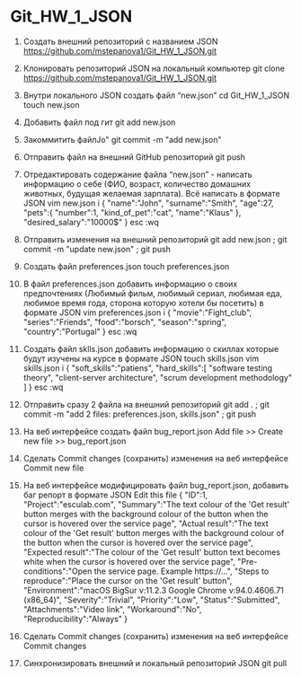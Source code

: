 # Git_HW_1_JSON

1. Создать внешний репозиторий c названием JSON
https://github.com/mstepanova1/Git_HW_1_JSON.git

 2. Клонировать репозиторий JSON на локальный компьютер
git clone https://github.com/mstepanova1/Git_HW_1_JSON.git

 3. Внутри локального JSON создать файл “new.json”
cd Git_HW_1_JSON
touch new.json

 4. Добавить файл под гит
git add new.json

 5. Закоммитить файлJo"
git commit -m "add new.json"

 6. Отправить файл на внешний GitHub репозиторий
git push

 7. Отредактировать содержание файла “new.json” - написать информацию о себе (ФИО, возраст, количество домашних животных, будущая желаемая зарплата). Всё написать в формате JSON
vim new.json
i
{
	"name":"John",
	"surname":"Smith",
	"age":27,
	"pets":{
		"number":1,
		"kind_of_pet":"cat",
		"name":"Klaus"
		},
	"desired_salary":"10000$"
}
esc
:wq

 8. Отправить изменения на внешний репозиторий
git add new.json ; git commit -m "update new.json" ; git push

 9. Создать файл preferences.json
touch preferences.json

 10. В файл preferences.json добавить информацию о своих предпочтениях (Любимый фильм, любимый сериал, любимая еда, любимое время года, сторона которую хотели бы посетить) в формате JSON
vim preferences.json
i
{
	"movie":"Fight_club",
	"series":"Friends",
	"food":"borsch",
	"season":"spring",
	"country":"Portugal"
}
esc
:wq

 11. Создать файл sklls.json добавить информацию о скиллах которые будут изучены на курсе в формате JSON
touch skills.json
vim skills.json
i
{
	"soft_skills":"patiens",
	"hard_skills":[
			"software testing theory",
			"client-server architecture",
			"scrum development methodology"
		      ]
}
esc
:wq

 12. Отправить сразу 2 файла на внешний репозиторий
git add . ; git commit -m "add 2 files: preferences.json, skills.json" ; git push

 13. На веб интерфейсе создать файл bug_report.json
Add file >> Create new file >> bug_report.json

 14. Сделать Commit changes (сохранить) изменения на веб интерфейсе
Commit new file

 15. На веб интерфейсе модифицировать файл bug_report.json, добавить баг репорт в формате JSON
Edit this file
{
	"ID":1,
	"Project":"esculab.com",
	"Summary":"The text colour of the 'Get result' button merges with the background colour of the button when the cursor is hovered over the service page",
	"Actual result":"The text colour of the 'Get result' button merges with the background colour of the button when the cursor is hovered over the service page",
	"Expected result":"The colour of the 'Get result' button text becomes white when the cursor is hovered over the service page",
	"Pre-conditions":"Open the service page. Example https://...",
	"Steps to reproduce":"Place the cursor on the 'Get result' button",
	"Environment":"macOS BigSur v:11.2.3 Google Chrome v:94.0.4606.71 (x86_64)",
	"Severity":"Trivial",
	"Priority":"Low",
	"Status":"Submitted",
	"Attachments":"Video link",
	"Workaround":"No", 
	"Reproducibility":"Always"
}
 16. Сделать Commit changes (сохранить) изменения на веб интерфейсе
Commit changes

 17. Синхронизировать внешний и локальный репозиторий JSON
git pull
